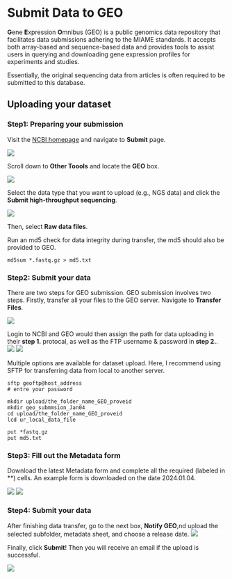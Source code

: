 # Submit Data to GEO


**G**ene **E**xpression **O**mnibus (GEO) is a public genomics data repository that facilitates data submissions adhering to the MIAME standards. It accepts both array-based and sequence-based data and provides tools to assist users in querying and downloading gene expression profiles for experiments and studies.


Essentially, the original sequencing data from articles is often required to be submitted to this database.


## Uploading your dataset
### Step1: Preparing your submission

Visit the [ NCBI homepage](https://www.ncbi.nlm.nih.gov/) and navigate to **Submit** page.

![](https://github.com/beritlin/NGS_analyses/blob/main/Figure/GEO_1.png)

Scroll down to **Other Toools** and locate the **GEO** box.

![](https://github.com/beritlin/NGS_analyses/blob/main/Figure/GEO_2.png)

Select the data type that you want to upload (e.g., NGS data) and click the **Submit high-throughput sequencing**.

![](https://github.com/beritlin/NGS_analyses/blob/main/Figure/GEO_3.png)


Then, select **Raw data files**.



Run an md5 check for data integrity during transfer, the md5 should also be provided to GEO.

```
md5sum *.fastq.gz > md5.txt
```

### Step2: Submit your data
There are two steps for GEO submission. 
GEO submission involves two steps. Firstly, transfer all your files to the GEO server. Navigate to **Transfer Files**.

![](https://github.com/beritlin/NGS_analyses/blob/main/Figure/GEO_4.png)

Login to NCBI and GEO would then assign the path for data uploading in their **step 1.** protocal, as well as the FTP username & password in **step 2.**.
![](https://github.com/beritlin/NGS_analyses/blob/main/Figure/GEO_8.png)
![](https://github.com/beritlin/NGS_analyses/blob/main/Figure/GEO_9.png)


Multiple options are available for dataset upload. Here, I recommend using SFTP for transferring data from local to another server.


```
sftp geoftp@host_address
# entre your password

mkdir upload/the_folder_name_GEO_proveid
mkdir geo_submmsion_Jan04
cd upload/the_folder_name_GEO_proveid
lcd ur_local_data_file

put *fastq.gz
put md5.txt

```


### Step3: Fill out the Metadata form
Download the latest Metadata form and complete all the required (labeled in **) cells. 
An example form is downloaded on the date 2024.01.04.

![](https://github.com/beritlin/NGS_analyses/blob/main/Figure/GEO_10.png)
![](https://github.com/beritlin/NGS_analyses/blob/main/Figure/GEO_11.png)


### Step4: Submit your data
After finishing data transfer, go to the next box, **Notify GEO**,nd upload the selected subfolder, metadata sheet, and choose a release date. 
![](https://github.com/beritlin/NGS_analyses/blob/main/Figure/GEO_2.png)

Finally, click **Submit**! Then you will receive an email if the upload is successful.

![](https://github.com/beritlin/NGS_analyses/blob/main/Figure/GEO_12.png)
